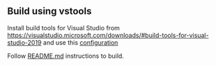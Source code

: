 ## Build using vstools

Install build tools for Visual Studio from https://visualstudio.microsoft.com/downloads/#build-tools-for-visual-studio-2019 and use this [configuration](.vsconfig)

Follow [README.md](../../README.md) instructions to build.
